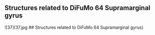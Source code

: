 


## Structures related to DiFuMo 64 Supramarginal gyrus

![37](37.jpg ## Structures related to DiFuMo 64 Supramarginal gyrus)